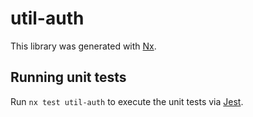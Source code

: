 # util-auth

This library was generated with [Nx](https://nx.dev).

## Running unit tests

Run `nx test util-auth` to execute the unit tests via [Jest](https://jestjs.io).
